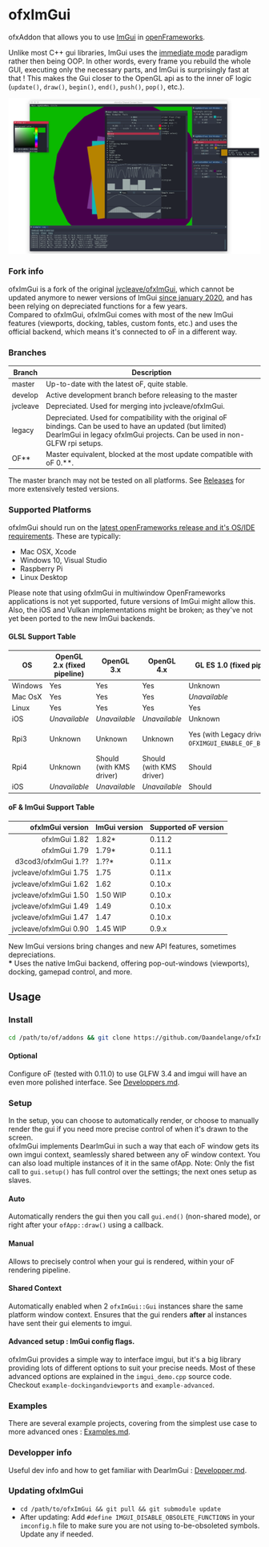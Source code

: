 # ofxImGui

ofxAddon that allows you to use [ImGui](https://github.com/ocornut/imgui) in [openFrameworks](https://github.com/openframeworks/openFrameworks).

Unlike most C++ gui libraries, ImGui uses the [immediate mode](https://en.wikipedia.org/wiki/Immediate_mode_(computer_graphics)) paradigm rather then being OOP. In other words, every frame you rebuild the whole GUI, executing only the necessary parts, and ImGui is surprisingly fast at that ! This makes the Gui closer to the OpenGL api as to the inner oF logic (`update()`, `draw()`, `begin()`, `end()`, `push()`, `pop()`, etc.).

![Screenshot](images/Screenshot.png)

### Fork info
ofxImGui is a fork of the original [jvcleave/ofxImGui](https://github.com/jvcleave/ofxImGui), which cannot be updated anymore to newer versions of ImGui [since january 2020](https://github.com/ocornut/imgui/releases/tag/v1.80), and has been relying on depreciated functions for a few years.  
Compared to ofxImGui, ofxImGui comes with most of the new ImGui features (viewports, docking, tables, custom fonts, etc.) and uses the official backend, which means it's connected to oF in a different way.  

### Branches
| Branch   | Description |
| ---------|-------------|
| master   | Up-to-date with the latest oF, quite stable. |
| develop  | Active development branch before releasing to the master |
| jvcleave | Depreciated. Used for merging into jvcleave/ofxImGui. |
| legacy   | Depreciated. Used for compatibility with the original oF bindings. Can be used to have an updated (but limited) DearImGui in legacy ofxImGui projects. Can be used in non-GLFW rpi setups. |
| OF**     | Master equivalent, blocked at the most update compatible with oF 0.**. |

The master branch may not be tested on all platforms. See [Releases](https://github.com/daandelange/ofxImGui/releases/) for more extensively tested versions.


### Supported Platforms
ofxImGui should run on the [latest openFrameworks release and it's OS/IDE requirements](https://openframeworks.cc/download/). These are typically:

 - Mac OSX, Xcode
 - Windows 10, Visual Studio
 - Raspberry Pi
 - Linux Desktop

 Please note that using ofxImGui in multiwindow OpenFrameworks applications is not yet supported, future versions of ImGui might allow this.
 Also, the iOS and Vulkan implementations might be broken; as they've not yet been ported to the new ImGui backends.

#### GLSL Support Table

| OS | OpenGL 2.x (fixed pipeline) | OpenGL 3.x  | OpenGL 4.x | GL ES 1.0 (fixed pipeline) | GL ES 2.0 |
|---|---|---|---|---|---|
| Windows | Yes | Yes | Yes | Unknown | Unknown |
| Mac OsX | Yes | Yes | Yes |  *Unavailable* | *Unavailable* |
| Linux | Yes | Yes | Yes | Yes | Yes |
| iOS | *Unavailable* | *Unavailable* | *Unavailable* | Unknown | Unknown |
| Rpi3 | Unknown | Unknown | Unknown | Yes (with Legacy driver and `OFXIMGUI_ENABLE_OF_BINDINGS`) | Yes (KMS and Legacy driver) |
| Rpi4 | Unknown | Should (with KMS driver) | Should (with KMS driver) | Should | Should |
| iOS | *Unavailable* | *Unavailable* | *Unavailable* | Should | Should |

#### oF & ImGui Support Table
| ofxImGui version       | ImGui version | Supported oF version |
|-----------------------:|---------------|----------------------|
| ofxImGui 1.82      | 1.82*         | 0.11.2 |
| ofxImGui 1.79      | 1.79*         | 0.11.1 |
| d3cod3/ofxImGui 1.??   | 1.??*         | 0.11.x |
| jvcleave/ofxImGui 1.75 | 1.75          | 0.11.x |
| jvcleave/ofxImGui 1.62 | 1.62          | 0.10.x | 
| jvcleave/ofxImGui 1.50 | 1.50 WIP      | 0.10.x |
| jvcleave/ofxImGui 1.49 | 1.49          | 0.10.x |
| jvcleave/ofxImGui 1.47 | 1.47          | 0.10.x |
| jvcleave/ofxImGui 0.90 | 1.45 WIP      | 0.9.x  |

New ImGui versions bring changes and new API features, sometimes depreciations.  
__*__ Uses the native ImGui backend, offering pop-out-windows (viewports), docking, gamepad control, and more.

## Usage

### Install
````bash
cd /path/to/of/addons && git clone https://github.com/Daandelange/ofxImGui.git
````

#### Optional
Configure oF (tested with 0.11.0) to use GLFW 3.4 and imgui will have an even more polished interface. See [Developpers.md](./Developper.md).

### Setup
In the setup, you can choose to automatically render, or choose to manually render the gui if you need more precise control of when it's drawn to the screen.  
ofxImGui implements DearImGui in such a way that each oF window gets its own imgui context, seamlessly shared between any oF window context. You can also load multiple instances of it in the same ofApp. Note: Only the fist call to `gui.setup()` has full control over the settings; the next ones setup as slaves.

#### Auto
Automatically renders the gui then you call `gui.end()` (non-shared mode), or right after your `ofApp::draw()` using a callback.

#### Manual
Allows to precisely control when your gui is rendered, within your oF rendering pipeline.

#### Shared Context
Automatically enabled when 2 `ofxImGui::Gui` instances share the same platform window context. Ensures that the gui renders **after** al instances have sent their gui elements to imgui.

#### Advanced setup : ImGui config flags.
ofxImGui provides a simple way to interface imgui, but it's a big library providing lots of different options to suit your precise needs.
Most of these advanced options are explained in the `imgui_demo.cpp` source code. Checkout `example-dockingandviewports` and `example-advanced`.

### Examples
There are several example projects, covering from the simplest use case to more advanced ones : [Examples.md](./Examples.md).

### Developper info
Useful dev info and how to get familiar with DearImGui : [Developper.md](./Developper.md).

### Updating ofxImGui
- `cd /path/to/ofxImGui && git pull && git submodule update`
- After updating: Add `#define IMGUI_DISABLE_OBSOLETE_FUNCTIONS` in your `imconfig.h` file to make sure you are not using to-be-obsoleted symbols. Update any if needed.


